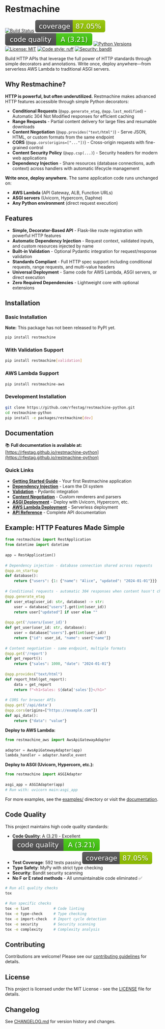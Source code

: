 # Restmachine

[![Build Status](https://github.com/rfestag/restmachine-python/workflows/CI/badge.svg)](https://github.com/rfestag/restmachine-python/actions)
[![Coverage](https://raw.githubusercontent.com/rfestag/restmachine-python/main/coverage-badge.svg)](https://github.com/rfestag/restmachine-python/actions)
[![Code Quality](https://raw.githubusercontent.com/rfestag/restmachine-python/main/complexity-badge.svg)](https://github.com/rfestag/restmachine-python/actions)
[![Python Versions](https://img.shields.io/badge/python-3.9%20%7C%203.10%20%7C%203.11%20%7C%203.12%20%7C%203.13-blue)](https://github.com/rfestag/restmachine-python)
[![License: MIT](https://img.shields.io/badge/License-MIT-yellow.svg)](https://opensource.org/licenses/MIT)
[![Code style: ruff](https://img.shields.io/badge/code%20style-ruff-000000.svg)](https://github.com/astral-sh/ruff)
[![Security: bandit](https://img.shields.io/badge/security-bandit-yellow.svg)](https://github.com/PyCQA/bandit)

Build HTTP APIs that leverage the full power of HTTP standards through simple decorators and annotations. Write once, deploy anywhere—from serverless AWS Lambda to traditional ASGI servers.

## Why Restmachine?

**HTTP is powerful, but often underutilized.** Restmachine makes advanced HTTP features accessible through simple Python decorators:

- **Conditional Requests** (`@app.generate_etag`, `@app.last_modified`) - Automatic 304 Not Modified responses for efficient caching
- **Range Requests** - Partial content delivery for large files and resumable downloads
- **Content Negotiation** (`@app.provides("text/html")`) - Serve JSON, HTML, or custom formats from the same endpoint
- **CORS** (`@app.cors(origins=["..."])`) - Cross-origin requests with fine-grained control
- **Content Security Policy** (`@app.csp(...)`) - Security headers for modern web applications
- **Dependency Injection** - Share resources (database connections, auth context) across handlers with automatic lifecycle management

**Write once, deploy anywhere.** The same application code runs unchanged on:
- **AWS Lambda** (API Gateway, ALB, Function URLs)
- **ASGI servers** (Uvicorn, Hypercorn, Daphne)
- **Any Python environment** (direct request execution)

## Features

- **Simple, Decorator-Based API** - Flask-like route registration with powerful HTTP features
- **Automatic Dependency Injection** - Request context, validated inputs, and custom resources injected by name
- **Built-in Validation** - Optional Pydantic integration for request/response validation
- **Standards Compliant** - Full HTTP spec support including conditional requests, range requests, and multi-value headers
- **Universal Deployment** - Same code for AWS Lambda, ASGI servers, or direct execution
- **Zero Required Dependencies** - Lightweight core with optional extensions

## Installation

### Basic Installation

**Note:** This package has not been released to PyPI yet.

```bash
pip install restmachine
```

### With Validation Support

```bash
pip install restmachine[validation]
```

### AWS Lambda Support

```bash
pip install restmachine-aws
```

### Development Installation

```bash
git clone https://github.com/rfestag/restmachine-python.git
cd restmachine-python
pip install -e packages/restmachine[dev]
```

## Documentation

📚 **Full documentation is available at:** [https://rfestag.github.io/restmachine-python](https://rfestag.github.io/restmachine-python)

### Quick Links

- **[Getting Started Guide](https://rfestag.github.io/restmachine-python/getting-started/)** - Your first Restmachine application
- **[Dependency Injection](https://rfestag.github.io/restmachine-python/dependency-injection/)** - Learn the DI system
- **[Validation](https://rfestag.github.io/restmachine-python/validation/)** - Pydantic integration
- **[Content Negotiation](https://rfestag.github.io/restmachine-python/content-negotiation/)** - Custom renderers and parsers
- **[ASGI Deployment](https://rfestag.github.io/restmachine-python/deployment/asgi/)** - Deploy with Uvicorn, Hypercorn, etc.
- **[AWS Lambda Deployment](https://rfestag.github.io/restmachine-python/deployment/aws-lambda/)** - Serverless deployment
- **[API Reference](https://rfestag.github.io/restmachine-python/api/)** - Complete API documentation

## Example: HTTP Features Made Simple

```python
from restmachine import RestApplication
from datetime import datetime

app = RestApplication()

# Dependency injection - database connection shared across requests
@app.on_startup
def database():
    return {"users": {1: {"name": "Alice", "updated": "2024-01-01"}}}

# Conditional requests - automatic 304 responses when content hasn't changed
@app.generate_etag
def user_etag(user_id: str, database) -> str:
    user = database["users"].get(int(user_id))
    return user["updated"] if user else ""

@app.get('/users/{user_id}')
def get_user(user_id: str, database):
    user = database["users"].get(int(user_id))
    return {"id": user_id, "name": user["name"]}

# Content negotiation - same endpoint, multiple formats
@app.get('/report')
def get_report():
    return {"sales": 1000, "date": "2024-01-01"}

@app.provides("text/html")
def report_html(get_report):
    data = get_report
    return f"<h1>Sales: ${data['sales']}</h1>"

# CORS for browser APIs
@app.get('/api/data')
@app.cors(origins=["https://example.com"])
def api_data():
    return {"data": "value"}
```

**Deploy to AWS Lambda:**
```python
from restmachine_aws import AwsApiGatewayAdapter

adapter = AwsApiGatewayAdapter(app)
lambda_handler = adapter.handle_event
```

**Deploy to ASGI (Uvicorn, Hypercorn, etc.):**
```python
from restmachine import ASGIAdapter

asgi_app = ASGIAdapter(app)
# Run with: uvicorn main:asgi_app
```

For more examples, see the [examples/](examples/) directory or visit the [documentation](https://rfestag.github.io/restmachine-python).

## Code Quality

This project maintains high code quality standards:

- **Code Quality**: A (3.21) - Excellent [![Code Quality](https://raw.githubusercontent.com/rfestag/restmachine-python/main/complexity-badge.svg)](https://github.com/rfestag/restmachine-python/actions)
- **Test Coverage**: 592 tests passing [![Coverage](https://raw.githubusercontent.com/rfestag/restmachine-python/main/coverage-badge.svg)](https://github.com/rfestag/restmachine-python/actions)
- **Type Safety**: MyPy with strict type checking
- **Security**: Bandit security scanning
- **No F or E rated methods** - All unmaintainable code eliminated ✅

```bash
# Run all quality checks
tox

# Run specific checks
tox -e lint           # Code linting
tox -e type-check     # Type checking
tox -e import-check   # Import cycle detection
tox -e security       # Security scanning
tox -e complexity     # Complexity analysis
```

## Contributing

Contributions are welcome! Please see our [contributing guidelines](CONTRIBUTING.md) for details.

## License

This project is licensed under the MIT License - see the [LICENSE](LICENSE) file for details.

## Changelog

See [CHANGELOG.md](CHANGELOG.md) for version history and changes.
